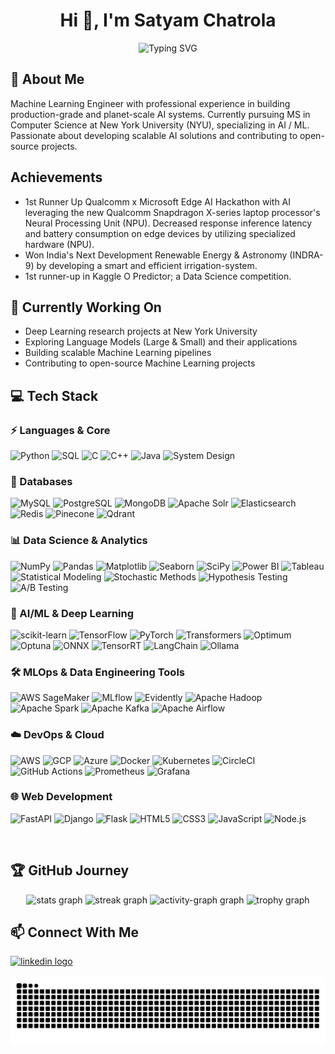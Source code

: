 <h1 align="center">Hi 👋, I'm Satyam Chatrola</h1>
<div align="center">
  <img src="https://readme-typing-svg.herokuapp.com?font=Fira+Code&size=27&duration=3000&pause=1000&color=2F81F7&center=true&vCenter=true&width=435&lines=Machine+Learning+Engineer;Data+Scientist;Software+Engineer;NYU+CS+Graduate+Student" alt="Typing SVG" />
</div>

## 🚀 About Me

Machine Learning Engineer with professional experience in building production-grade and planet-scale AI systems. Currently pursuing MS in Computer Science at New York University (NYU), specializing in AI / ML. Passionate about developing scalable AI solutions and contributing to open-source projects.

## Achievements
- 1st Runner Up Qualcomm x Microsoft Edge AI Hackathon with AI leveraging the new Qualcomm Snapdragon X-series laptop processor's Neural Processing Unit (NPU). Decreased response inference latency and battery consumption on edge devices by utilizing specialized hardware (NPU).
- Won India's Next Development Renewable Energy & Astronomy (INDRA-9) by developing a smart and efficient irrigation-system.
- 1st runner-up in Kaggle O Predictor; a Data Science competition.

## 🔭 Currently Working On

- Deep Learning research projects at New York University
- Exploring Language Models (Large & Small) and their applications
- Building scalable Machine Learning pipelines
- Contributing to open-source Machine Learning projects

## 💻 Tech Stack

### ⚡ Languages & Core

![Python](https://img.shields.io/badge/Python-3776AB?style=for-the-badge&logo=python&logoColor=white)
![SQL](https://img.shields.io/badge/SQL-4479A1?style=for-the-badge&logo=mysql&logoColor=white)
![C](https://img.shields.io/badge/C-00599C?style=for-the-badge&logo=c&logoColor=white)
![C++](https://img.shields.io/badge/C++-00599C?style=for-the-badge&logo=cplusplus&logoColor=white)
![Java](https://img.shields.io/badge/Java-ED8B00?style=for-the-badge&logo=openjdk&logoColor=white)
![System Design](https://img.shields.io/badge/System_Design-FF6C37?style=for-the-badge)

### 💾 Databases

![MySQL](https://img.shields.io/badge/MySQL-005C84?style=for-the-badge&logo=mysql&logoColor=white)
![PostgreSQL](https://img.shields.io/badge/PostgreSQL-316192?style=for-the-badge&logo=postgresql&logoColor=white)
![MongoDB](https://img.shields.io/badge/MongoDB-47A248?style=for-the-badge&logo=mongodb&logoColor=white)
![Apache Solr](https://img.shields.io/badge/Solr-D9411E?style=for-the-badge&logo=apache-solr&logoColor=white)
![Elasticsearch](https://img.shields.io/badge/Elasticsearch-005571?style=for-the-badge&logo=elasticsearch&logoColor=white)
![Redis](https://img.shields.io/badge/Redis-DC382D?style=for-the-badge&logo=redis&logoColor=white)
![Pinecone](https://img.shields.io/badge/Pinecone-000000?style=for-the-badge)
![Qdrant](https://img.shields.io/badge/Qdrant-FF4154?style=for-the-badge&logo=qdrant&logoColor=white)

### 📊 Data Science & Analytics

![NumPy](https://img.shields.io/badge/numpy-013243?style=for-the-badge&logo=numpy&logoColor=white)
![Pandas](https://img.shields.io/badge/pandas-150458?style=for-the-badge&logo=pandas&logoColor=white)
![Matplotlib](https://img.shields.io/badge/Matplotlib-11557c?style=for-the-badge&logo=matplotlib&logoColor=white)
![Seaborn](https://img.shields.io/badge/Seaborn-3776AB?style=for-the-badge&logo=seaborn&logoColor=white)
![SciPy](https://img.shields.io/badge/SciPy-8CAAE6?style=for-the-badge&logo=scipy&logoColor=white)
![Power BI](https://img.shields.io/badge/Power_BI-F2C811?style=for-the-badge&logo=powerbi&logoColor=black)
![Tableau](https://img.shields.io/badge/Tableau-E97627?style=for-the-badge&logo=Tableau&logoColor=white)
![Statistical Modeling](https://img.shields.io/badge/Statistical_Modeling-3776AB?style=for-the-badge)
![Stochastic Methods](https://img.shields.io/badge/Stochastic_Methods-40AEF0?style=for-the-badge)
![Hypothesis Testing](https://img.shields.io/badge/Hypothesis_Testing-E34F26?style=for-the-badge)
![A/B Testing](https://img.shields.io/badge/A/B_Testing-20232A?style=for-the-badge)

### 🤖 AI/ML & Deep Learning

![scikit-learn](https://img.shields.io/badge/scikit--learn-F7931E?style=for-the-badge&logo=scikit-learn&logoColor=white)
![TensorFlow](https://img.shields.io/badge/TensorFlow-FF6F00?style=for-the-badge&logo=tensorflow&logoColor=white)
![PyTorch](https://img.shields.io/badge/PyTorch-EE4C2C?style=for-the-badge&logo=pytorch&logoColor=white)
![Transformers](https://img.shields.io/badge/🤗_Transformers-FFD21E?style=for-the-badge)
![Optimum](https://img.shields.io/badge/Optimum-FF6F61?style=for-the-badge)
![Optuna](https://img.shields.io/badge/Optuna-0d47a1?style=for-the-badge)
![ONNX](https://img.shields.io/badge/ONNX-005CED?style=for-the-badge&logo=onnx&logoColor=white)
![TensorRT](https://img.shields.io/badge/TensorRT-76B900?style=for-the-badge&logo=nvidia&logoColor=white)
![LangChain](https://img.shields.io/badge/🦜_LangChain-2C974B?style=for-the-badge)
![Ollama](https://img.shields.io/badge/Ollama-00ADD8?style=for-the-badge&logo=ollama&logoColor=white)

### 🛠 MLOps & Data Engineering Tools

![AWS SageMaker](https://img.shields.io/badge/SageMaker-FF9900?style=for-the-badge&logo=amazon-aws&logoColor=white)
![MLflow](https://img.shields.io/badge/MLflow-0194E2?style=for-the-badge&logo=mlflow&logoColor=white)
![Evidently](https://img.shields.io/badge/Evidently-5C2D91?style=for-the-badge)
![Apache Hadoop](https://img.shields.io/badge/Hadoop-66CCFF?style=for-the-badge&logo=apache-hadoop&logoColor=white)
![Apache Spark](https://img.shields.io/badge/Spark-E25A1C?style=for-the-badge&logo=apache-spark&logoColor=white)
![Apache Kafka](https://img.shields.io/badge/Kafka-231F20?style=for-the-badge&logo=apache-kafka&logoColor=white)
![Apache Airflow](https://img.shields.io/badge/Airflow-017CEE?style=for-the-badge&logo=apache-airflow&logoColor=white)

### ☁️ DevOps & Cloud

![AWS](https://img.shields.io/badge/AWS-232F3E?style=for-the-badge&logo=amazon-aws&logoColor=white)
![GCP](https://img.shields.io/badge/Google_Cloud-4285F4?style=for-the-badge&logo=google-cloud&logoColor=white)
![Azure](https://img.shields.io/badge/Azure-0078D4?style=for-the-badge&logo=microsoftazure&logoColor=white)
![Docker](https://img.shields.io/badge/Docker-2496ED?style=for-the-badge&logo=docker&logoColor=white)
![Kubernetes](https://img.shields.io/badge/Kubernetes-326CE5?style=for-the-badge&logo=kubernetes&logoColor=white)
![CircleCI](https://img.shields.io/badge/CircleCI-343434?style=for-the-badge&logo=circleci&logoColor=white)
![GitHub Actions](https://img.shields.io/badge/GitHub_Actions-2088FF?style=for-the-badge&logo=github-actions&logoColor=white)
![Prometheus](https://img.shields.io/badge/Prometheus-E6522C?style=for-the-badge&logo=prometheus&logoColor=white)
![Grafana](https://img.shields.io/badge/Grafana-F46800?style=for-the-badge&logo=grafana&logoColor=white)

### 🌐 Web Development

![FastAPI](https://img.shields.io/badge/FastAPI-009688?style=for-the-badge&logo=fastapi&logoColor=white)
![Django](https://img.shields.io/badge/Django-092E20?style=for-the-badge&logo=django&logoColor=white)
![Flask](https://img.shields.io/badge/Flask-000000?style=for-the-badge&logo=flask&logoColor=white)
![HTML5](https://img.shields.io/badge/HTML5-E34F26?style=for-the-badge&logo=html5&logoColor=white)
![CSS3](https://img.shields.io/badge/CSS3-1572B6?style=for-the-badge&logo=css3&logoColor=white)
![JavaScript](https://img.shields.io/badge/JavaScript-F7DF1E?style=for-the-badge&logo=javascript&logoColor=black)
![Node.js](https://img.shields.io/badge/Node.js-339933?style=for-the-badge&logo=nodedotjs&logoColor=white)

<br>

## 🏆 GitHub Journey

<div align="center">
  <img src="https://github-readme-stats.vercel.app/api?username=Nightshade14&hide_title=false&hide_rank=false&show_icons=true&include_all_commits=true&count_private=true&disable_animations=false&theme=swift&locale=en&hide_border=false&custom_title=Github%20Statisitcs" height="150" alt="stats graph"  />
  <img src="https://streak-stats.demolab.com?user=Nightshade14&locale=en&mode=weekly&theme=swift&hide_border=false&border_radius=5" height="150" alt="streak graph"  />
  <img src="https://github-readme-activity-graph.vercel.app/graph?username=Nightshade14&area=true&hide_border=false&hide_title=false&theme=minimal&custom_title=Contribution%20Graph&line=f3bda3&point=e25a1a&area_color=e25a1a&radius=5" height="262" alt="activity-graph graph"  />
  <img src="https://github-profile-trophy.vercel.app?username=Nightshade14&theme=flat&no-frame=true&no-bg=false" height="150" alt="trophy graph"  />
</div>

## 📫 Connect With Me

<div align="left">
  <a href="https://www.linkedin.com/in/satyamchatrola/" target="_blank">
    <img src="https://img.shields.io/static/v1?message=LinkedIn&logo=linkedin&label=&color=0077B5&logoColor=white&labelColor=&style=for-the-badge" height="35" alt="linkedin logo"  />
  </a>
</div>

<br clear="both">
<div align=center>
  <img src="https://raw.githubusercontent.com/Nightshade14/Nightshade14/output/snake.svg" alt="Snake animation" />
</div>
